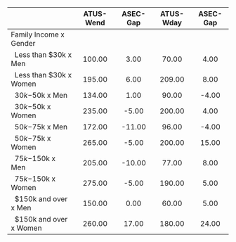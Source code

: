 
|                      |    ATUS-Wend |     ASEC-Gap |    ATUS-Wday |     ASEC-Gap |
| -------------------- | :----------: | :----------: | :----------: | :----------: |
| Family Income x Gender |              |              |              |              |
| &nbsp;&nbsp;Less than $30k x Men |       100.00 |         3.00 |        70.00 |         4.00 |
| &nbsp;&nbsp;Less than $30k x Women |       195.00 |         6.00 |       209.00 |         8.00 |
| &nbsp;&nbsp;$30k-$50k x Men |       134.00 |         1.00 |        90.00 |        -4.00 |
| &nbsp;&nbsp;$30k-$50k x Women |       235.00 |        -5.00 |       200.00 |         4.00 |
| &nbsp;&nbsp;$50k-$75k x Men |       172.00 |       -11.00 |        96.00 |        -4.00 |
| &nbsp;&nbsp;$50k-$75k x Women |       265.00 |        -5.00 |       200.00 |        15.00 |
| &nbsp;&nbsp;$75k-$150k x Men |       205.00 |       -10.00 |        77.00 |         8.00 |
| &nbsp;&nbsp;$75k-$150k x Women |       275.00 |        -5.00 |       190.00 |         5.00 |
| &nbsp;&nbsp;$150k and over x Men |       150.00 |         0.00 |        60.00 |         5.00 |
| &nbsp;&nbsp;$150k and over x Women |       260.00 |        17.00 |       180.00 |        24.00 |

